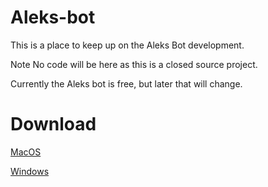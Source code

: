 # Aleks-bot
This is a place to keep up on the Aleks Bot development.

Note No code will be here as this is a closed source project.

Currently the Aleks bot is free, but later that will change.

<h1>Download</h1>
<a href="https://drive.google.com/open?id=1aFNJkers7Jqktxyo4WTm7_PyoCDmPiEe" target="_blank">MacOS</a>




 <a href="https://drive.google.com/open?id=1N0RZVRgNDxDHD1OZzD4IqGNC_Hr-Lili" target="_blank">Windows</a>

